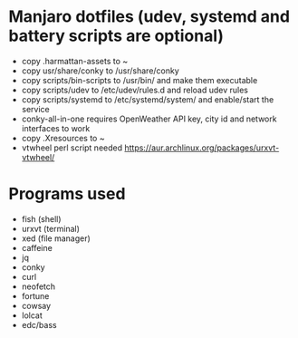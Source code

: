 # Manjaro dotfiles (udev, systemd and battery scripts are optional)
- copy .harmattan-assets to ~
- copy usr/share/conky to /usr/share/conky
- copy scripts/bin-scripts to /usr/bin/ and make them executable
- copy scripts/udev to /etc/udev/rules.d and reload udev rules
- copy scripts/systemd to /etc/systemd/system/ and enable/start the service
- conky-all-in-one requires OpenWeather API key, city id and network interfaces to work
- copy .Xresources to ~
- vtwheel perl script needed https://aur.archlinux.org/packages/urxvt-vtwheel/


# Programs used
- fish (shell)
- urxvt (terminal)
- xed (file manager)
- caffeine
- jq
- conky
- curl
- neofetch
- fortune
- cowsay
- lolcat
- edc/bass
